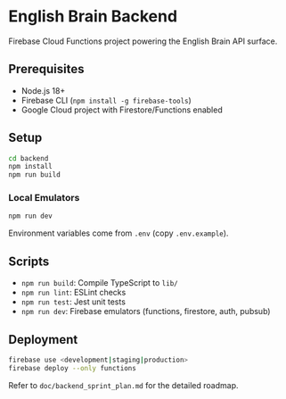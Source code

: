 # English Brain Backend

Firebase Cloud Functions project powering the English Brain API surface.

## Prerequisites

- Node.js 18+
- Firebase CLI (`npm install -g firebase-tools`)
- Google Cloud project with Firestore/Functions enabled

## Setup

```bash
cd backend
npm install
npm run build
```

### Local Emulators

```bash
npm run dev
```

Environment variables come from `.env` (copy `.env.example`).

## Scripts

- `npm run build`: Compile TypeScript to `lib/`
- `npm run lint`: ESLint checks
- `npm run test`: Jest unit tests
- `npm run dev`: Firebase emulators (functions, firestore, auth, pubsub)

## Deployment

```bash
firebase use <development|staging|production>
firebase deploy --only functions
```

Refer to `doc/backend_sprint_plan.md` for the detailed roadmap.
